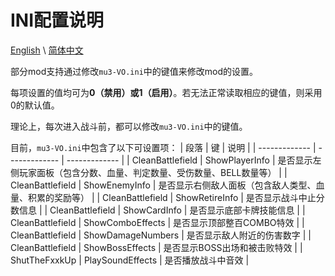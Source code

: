 # INI配置说明

[English](IniSpecification.md) \\
[简体中文](IniSpecification_zh-hans.md)

部分mod支持通过修改`mu3-VO.ini`中的键值来修改mod的设置。

每项设置的值均可为**0（禁用）**或**1（启用）**。若无法正常读取相应的键值，则采用0的默认值。

理论上，每次进入战斗前，都可以修改`mu3-VO.ini`中的键值。

目前，`mu3-VO.ini`中包含了以下可设置项：
| 段落 | 键 | 说明 |
| ------------- | ------------- | ------------- |
| CleanBattlefield  | ShowPlayerInfo    | 是否显示左侧玩家面板（包含分数、血量、判定数量、受伤数量、BELL数量等） |
| CleanBattlefield  | ShowEnemyInfo     | 是否显示右侧敌人面板（包含敌人类型、血量、积累的奖励等） |
| CleanBattlefield  | ShowRetireInfo    | 是否显示战斗中止分数信息 |
| CleanBattlefield  | ShowCardInfo      | 是否显示底部卡牌技能信息 |
| CleanBattlefield  | ShowComboEffects  | 是否显示顶部整百COMBO特效 |
| CleanBattlefield  | ShowDamageNumbers | 是否显示敌人附近的伤害数字 |
| CleanBattlefield  | ShowBossEffects   | 是否显示BOSS出场和被击败特效 |
| ShutTheFxxkUp     | PlaySoundEffects  | 是否播放战斗中音效 |